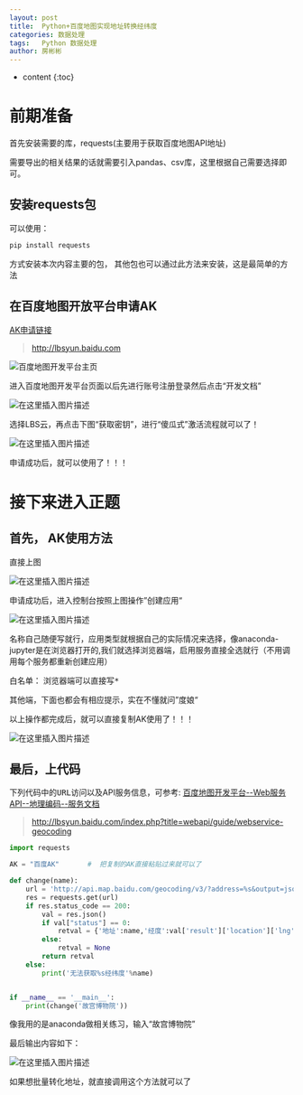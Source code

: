 ```yaml
---
layout: post
title:  Python+百度地图实现地址转换经纬度
categories: 数据处理
tags:   Python 数据处理
author: 房彬彬
---
```


* content
{:toc}
# 前期准备

首先安装需要的库，requests(主要用于获取百度地图API地址)

需要导出的相关结果的话就需要引入pandas、csv库，这里根据自己需要选择即可。




## 安装requests包
可以使用：

```python
pip install requests
```
方式安装本次内容主要的包，
其他包也可以通过此方法来安装，这是最简单的方法
##  在百度地图开放平台申请AK

[AK申请链接](http://lbsyun.baidu.com)

> http://lbsyun.baidu.com

![百度地图开发平台主页](https://img-blog.csdnimg.cn/20201118163954777.png#pic_center)

进入百度地图开发平台页面以后先进行账号注册登录然后点击“开发文档”

![在这里插入图片描述](https://img-blog.csdnimg.cn/20201118164139411.png#pic_center)

选择LBS云，再点击下图“获取密钥”，进行“傻瓜式”激活流程就可以了！

![在这里插入图片描述](https://img-blog.csdnimg.cn/20201118164215333.png?x-oss-process=image/watermark,type_ZmFuZ3poZW5naGVpdGk,shadow_10,text_aHR0cHM6Ly9ibG9nLmNzZG4ubmV0L0Nvb2xfYnJlZXplX2Jpbg==,size_16,color_FFFFFF,t_70#pic_center)

申请成功后，就可以使用了！！！
#  接下来进入正题
## 首先， AK使用方法

<kbd>直接上图</kbd>

![在这里插入图片描述](https://img-blog.csdnimg.cn/2020111816483013.png?x-oss-process=image/watermark,type_ZmFuZ3poZW5naGVpdGk,shadow_10,text_aHR0cHM6Ly9ibG9nLmNzZG4ubmV0L0Nvb2xfYnJlZXplX2Jpbg==,size_16,color_FFFFFF,t_70#pic_center)

申请成功后，进入控制台按照上图操作”创建应用“

![在这里插入图片描述](https://img-blog.csdnimg.cn/20201118164950826.png?x-oss-process=image/watermark,type_ZmFuZ3poZW5naGVpdGk,shadow_10,text_aHR0cHM6Ly9ibG9nLmNzZG4ubmV0L0Nvb2xfYnJlZXplX2Jpbg==,size_16,color_FFFFFF,t_70#pic_center)

名称自己随便写就行，应用类型就根据自己的实际情况来选择，像anaconda-jupyter是在浏览器打开的,我们就选择浏览器端，启用服务直接全选就行（不用调用每个服务都重新创建应用）

<kbd>白名单：</kbd>
浏览器端可以直接写<kbd>*</kbd>

其他端，下面也都会有相应提示，实在不懂就问”度娘“

以上操作都完成后，就可以直接复制AK使用了！！！

![在这里插入图片描述](https://img-blog.csdnimg.cn/20201118171702530.png?x-oss-process=image/watermark,type_ZmFuZ3poZW5naGVpdGk,shadow_10,text_aHR0cHM6Ly9ibG9nLmNzZG4ubmV0L0Nvb2xfYnJlZXplX2Jpbg==,size_16,color_FFFFFF,t_70#pic_center)

##  最后，上代码

下列代码中的<kbd>URL</kbd>访问以及API服务信息，可参考:
[百度地图开发平台--Web服务API--地理编码--服务文档](http://lbsyun.baidu.com/index.php?title=webapi/guide/webservice-geocoding)

> http://lbsyun.baidu.com/index.php?title=webapi/guide/webservice-geocoding

```python
import requests

AK = "百度AK"       #  把复制的AK直接粘贴过来就可以了

def change(name):
    url = 'http://api.map.baidu.com/geocoding/v3/?address=%s&output=json&ak=%s'%(name,AK)
    res = requests.get(url)
    if res.status_code == 200:
        val = res.json()
        if val["status"] == 0:
            retval = {'地址':name,'经度':val['result']['location']['lng'],'纬度':val['result']['location']['lat'],'地区标签':val['result']['level'],'是否精确查找':val['result']['precise']}
        else:
            retval = None
        return retval
    else:
        print('无法获取%s经纬度'%name)


if __name__ == '__main__':
	print(change('故宫博物院'))
```
像我用的是anaconda做相关练习，输入“故宫博物院”

最后输出内容如下：

![在这里插入图片描述](https://img-blog.csdnimg.cn/20201118173033428.png#pic_center)

如果想批量转化地址，就直接调用这个方法就可以了
